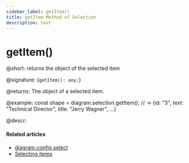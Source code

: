 ```yaml
---
sidebar_label: getItem()
title: getItem Method of Selection
description: text
---
```


# getItem()

@short: returns the object of the selected item

@signature: {`getItem(): any;`}

@returns:
The object of a selected item.

@example:
const shape = diagram.selection.getItem();
// -> {id: "3", text: "Technical Director", title: "Jerry Wagner", …}

@descr:

#### Related articles

- [diagram.config.select](../../../api/diagram/select_property/)
- [Selecting items](../../../guides/manipulating_items/#selecting-items)
